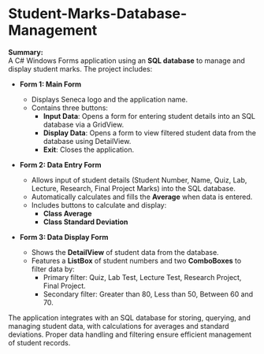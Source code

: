 # Student-Marks-Database-Management
**Summary:**  
A C# Windows Forms application using an **SQL database** to manage and display student marks. The project includes:

- **Form 1: Main Form**  
  - Displays Seneca logo and the application name.  
  - Contains three buttons:  
    - **Input Data**: Opens a form for entering student details into an SQL database via a GridView.  
    - **Display Data**: Opens a form to view filtered student data from the database using DetailView.  
    - **Exit**: Closes the application.

- **Form 2: Data Entry Form**  
  - Allows input of student details (Student Number, Name, Quiz, Lab, Lecture, Research, Final Project Marks) into the SQL database.
  - Automatically calculates and fills the **Average** when data is entered.
  - Includes buttons to calculate and display:
    - **Class Average**
    - **Class Standard Deviation**

- **Form 3: Data Display Form**  
  - Shows the **DetailView** of student data from the database.  
  - Features a **ListBox** of student numbers and two **ComboBoxes** to filter data by:  
    - Primary filter: Quiz, Lab Test, Lecture Test, Research Project, Final Project.  
    - Secondary filter: Greater than 80, Less than 50, Between 60 and 70.

The application integrates with an SQL database for storing, querying, and managing student data, with calculations for averages and standard deviations. Proper data handling and filtering ensure efficient management of student records.
